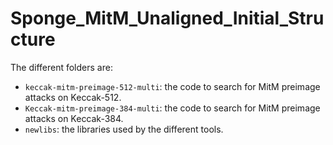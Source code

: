 # Sponge_MitM_Unaligned_Initial_Structure
The different folders are:
- `keccak-mitm-preimage-512-multi`: the code to search for MitM preimage attacks on Keccak-512.
- `Keccak-mitm-preimage-384-multi`: the code to search for MitM preimage attacks on Keccak-384.
- `newlibs`: the libraries used by the different tools. 
